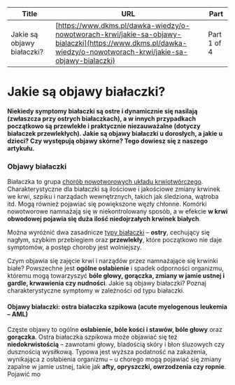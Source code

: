 | **Title**       | **URL**           | **Part**              |
|-----------------|-------------------|-----------------------|
| Jakie są objawy białaczki?         | [https://www.dkms.pl/dawka-wiedzy/o-nowotworach-krwi/jakie-sa-objawy-bialaczki](https://www.dkms.pl/dawka-wiedzy/o-nowotworach-krwi/jakie-sa-objawy-bialaczki)    | Part 1 of 4          |

# Jakie są objawy białaczki?

**Niekiedy symptomy białaczki są ostre i dynamicznie się nasilają (zwłaszcza przy ostrych białaczkach), a w innych przypadkach początkowo są przewlekłe i praktycznie niezauważalne (dotyczy białaczek przewlekłych). Jakie są objawy białaczki u dorosłych, a jakie u dzieci? Czy występują objawy skórne? Tego dowiesz się z naszego artykułu.** 


### Objawy białaczki


Białaczka to grupa [chorób nowotworowych układu krwiotwórczego](https://www.dkms.pl/dawka-wiedzy/o-nowotworach-krwi). Charakterystyczne dla białaczki są ilościowe i jakościowe zmiany krwinek we krwi, szpiku i narządach wewnętrznych, takich jak śledziona, wątroba itd. Mogą również pojawiać się powiększone węzły chłonne. Komórki nowotworowe namnażają się w niekontrolowany sposób, a w efekcie **w krwi obwodowej pojawia się duża ilość niedojrzałych krwinek białych**.


Można wyróżnić dwa zasadnicze [typy białaczki](https://www.dkms.pl/dawka-wiedzy/o-nowotworach-krwi/bialaczka) – **ostry**, cechujący się nagłym, szybkim przebiegiem oraz **przewlekły**, które początkowo nie daje symptomów, a postęp choroby jest wolniejszy.


Czym objawia się zajęcie krwi i narządów przez namnażające się krwinki białe? Powszechne jest **ogólne osłabienie** i spadek odporności organizmu, któremu mogą towarzyszyć **bóle głowy, gorączka, zmiany w jamie ustnej i gardle, krwawienia czy nudności**. Jakie są objawy białaczki? Poznaj charakterystyczne symptomy w zależności od typu białaczki.


#### Objawy białaczki: ostra białaczka szpikowa (acute myelogenous leukemia – AML)


Częste objawy to ogólne **osłabienie, bóle kości i stawów, bóle głowy** oraz **gorączka**. Ostra białaczka szpikowa może objawiać się też **niedokrwistością** – zawrotami głowy, bladością skóry i błon śluzowych czy dusznością wysiłkową. Typowa jest wyższa podatność na zakażenia, wynikająca z osłabienia organizmu – u chorego mogą pojawiać się zmiany zapalne w jamie ustnej, takie jak **afty, opryszczki, owrzodzenia czy ropnie**. Pojawić mo